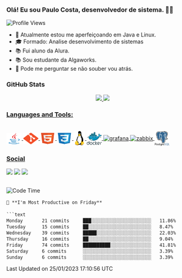 ### Olá! Eu sou Paulo Costa, desenvolvedor de sistema. 👨‍💻

![Profile Views](http://img.shields.io/badge/Profile%20Views-1-blue)
- 🌱 Atualmente estou me aperfeiçoando em Java e Linux.
- 🎓 Formado: Analise desenvolvimento de sistemas
- 📚 Fui aluno da Alura.
- 📚  Sou estudante da Algaworks.
- 💬 Pode me perguntar se não souber vou atrás.
<!-- 🎖 My main original projects:  -->

### GitHub Stats
<div align="center">
  <a href="https://github.com/Paulojoserc">
  <img height="180em" src="https://github-readme-stats.vercel.app/api?username=Paulojoserc&show_icons=true"/>
  <img height="180em" src="https://github-readme-stats.vercel.app/api/top-langs/?username=Paulojoserc&layout=compact"/>
 </div>

 ### Languages and Tools:
<div style="display: inline_block"><br>
  <img align="center" alt="Almada-Java" height="30" width="40" src="https://raw.githubusercontent.com/devicons/devicon/master/icons/java/java-original.svg">
  <img align="center" alt="Almada-Git" height="30" width="40" src="https://raw.githubusercontent.com/devicons/devicon/master/icons/git/git-original.svg">
  <img align="center" alt="MM-HTML" height="30" width="40" src="https://raw.githubusercontent.com/devicons/devicon/master/icons/html5/html5-original.svg">
  <img align="center" alt="MM-CSS" height="30" width="40" src="https://raw.githubusercontent.com/devicons/devicon/master/icons/css3/css3-original.svg">
  <img align="center" alt="linux" width="30" height="40" src="https://raw.githubusercontent.com/devicons/devicon/master/icons/linux/linux-original.svg">
  <img align="center" alt="docker" width="40" height="40" src="https://raw.githubusercontent.com/devicons/devicon/master/icons/docker/docker-original-wordmark.svg">
  <img align="center" alt="grafana" width="30" height="40" src="https://www.vectorlogo.zone/logos/grafana/grafana-icon.svg">
  <img align="center" alt="zabbix" width="40" height="40" src="https://www.vectorlogo.zone/logos/zabbix/zabbix-icon.svg">
  <img align="center" alt="postgresql" width="40" height="40" src="https://raw.githubusercontent.com/devicons/devicon/master/icons/postgresql/postgresql-original-wordmark.svg">

</div>
  
 ### Social
 
<div> 
  <a href="https://www.youtube.com/channel/UCQWxwm5_dCR3B6MA6az0tEQ" target="_blank"><img src="https://img.shields.io/badge/YouTube-FF0000?style=for-the-badge&logo=youtube&logoColor=white" target="_blank"></a>
 <a href = "paulo:paulojoserc83@gmail.com"><img src="https://img.shields.io/badge/-Gmail-%23333?style=for-the-badge&logo=gmail&logoColor=white" target="_blank"></a>
  <a href="https://www.linkedin.com/in/paulo-josé-da-rocha-costa/" target="_blank"><img src="https://img.shields.io/badge/-LinkedIn-%230077B5?style=for-the-badge&logo=linkedin&logoColor=white" target="_blank"></a> 
</div>

##

<!--START_SECTION:waka-->
![Code Time](http://img.shields.io/badge/Code%20Time-141%20hrs%208%20mins-blue)



<!--**I'm a Night 🦉** 

```text
🌞 Morning    11 commits     █░░░░░░░░░░░░░░░░░░░░░░░░   6.21% 
🌆 Daytime    63 commits     █████████░░░░░░░░░░░░░░░░   35.59% 
🌃 Evening    72 commits     ██████████░░░░░░░░░░░░░░░   40.68% 
🌙 Night      31 commits     ████░░░░░░░░░░░░░░░░░░░░░   17.51%
-->
```
📅 **I'm Most Productive on Friday** 

```text
Monday       21 commits     ███░░░░░░░░░░░░░░░░░░░░░░   11.86% 
Tuesday      15 commits     ██░░░░░░░░░░░░░░░░░░░░░░░   8.47% 
Wednesday    39 commits     █████░░░░░░░░░░░░░░░░░░░░   22.03% 
Thursday     16 commits     ██░░░░░░░░░░░░░░░░░░░░░░░   9.04% 
Friday       74 commits     ██████████░░░░░░░░░░░░░░░   41.81% 
Saturday     6 commits      ░░░░░░░░░░░░░░░░░░░░░░░░░   3.39% 
Sunday       6 commits      ░░░░░░░░░░░░░░░░░░░░░░░░░   3.39%

```


<!--📊 **This Week I Spent My Time On** 

```text
⌚︎ Time Zone: America/Fortaleza

💬 Programming Languages: 
No Activity Tracked This Week

🔥 Editors: 
No Activity Tracked This Week

🐱‍💻 Projects: 
No Activity Tracked This Week

💻 Operating System: 
No Activity Tracked This Week

```
-->

 Last Updated on 25/01/2023 17:10:56 UTC
<!--END_SECTION:waka-->

